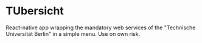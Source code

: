 # TUbersicht
React-native app wrapping the mandatory web services of the "Technische Universität Berlin" in a simple menu. Use on own risk.
